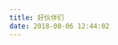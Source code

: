 ```yaml
---
title: 好伙伴们
date: 2018-08-06 12:44:02
---
```

<div class="linkpage"><ul id="friendsList"></ul></div>

<script type="text/javascript">
// 以下为样例内容，按照格式可以随意修改
var myFriends = [
    ["#", "https://candinya.com/images/avatar.png", "猫猫", "喵喵~"], 
    ["#", "https://candinya.com/images/avatar.png", "猫猫猫", "喵喵喵~"], 
    ["#", "https://candinya.com/images/avatar.png", "猫猫猫猫", "喵喵喵喵~"]
];

// 以下为核心功能内容，修改前请确保理解您的行为内容与可能造成的结果
var  targetList = document.getElementById("friendsList");
while (myFriends.length > 0) {
    var rndNum = Math.floor(Math.random()*myFriends.length);
    var friendNode = document.createElement("li");
    var friend_link = document.createElement("a"), 
        friend_img = document.createElement("img"), 
        friend_name = document.createElement("h4"), 
        friend_about = document.createElement("p")
    ;
    friend_link.target = "_blank";
    friend_link.href = myFriends[rndNum][0];
    friend_img.src=myFriends[rndNum][1];
    friend_name.innerText = myFriends[rndNum][2];
    friend_about.innerText = myFriends[rndNum][3];

    friend_link.appendChild(friend_img);
    friend_link.appendChild(friend_name);
    friend_link.appendChild(friend_about);

    friendNode.appendChild(friend_link);
    targetList.appendChild(friendNode);

    myFriends.splice(rndNum, 1);
}
</script>
